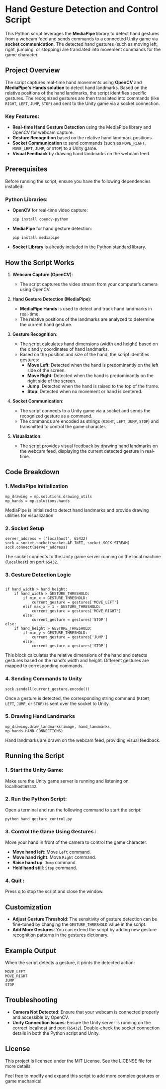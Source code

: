 # Hand Gesture Detection and Control Script

This Python script leverages the **MediaPipe** library to detect hand gestures from a webcam feed and sends commands to a connected Unity game via **socket communication**. The detected hand gestures (such as moving left, right, jumping, or stopping) are translated into movement commands for the game character.

## Project Overview

The script captures real-time hand movements using **OpenCV** and **MediaPipe's Hands solution** to detect hand landmarks. Based on the relative positions of the hand landmarks, the script identifies specific gestures. The recognized gestures are then translated into commands (like `RIGHT`, `LEFT`, `JUMP`, `STOP`) and sent to the Unity game via a socket connection.

### Key Features:
- **Real-time Hand Gesture Detection** using the MediaPipe library and OpenCV for webcam capture.
- **Gesture Recognition** based on the relative hand landmark positions.
- **Socket Communication** to send commands (such as `MOVE_RIGHT`, `MOVE_LEFT`, `JUMP`, or `STOP`) to a Unity game.
- **Visual Feedback** by drawing hand landmarks on the webcam feed.

## Prerequisites

Before running the script, ensure you have the following dependencies installed:

### Python Libraries:
- **OpenCV** for real-time video capture:
    ```
    pip install opencv-python
    ```

- **MediaPipe** for hand gesture detection:
    ```
    pip install mediapipe
    ```

- **Socket Library** is already included in the Python standard library.

## How the Script Works

1. **Webcam Capture (OpenCV)**:
    - The script captures the video stream from your computer’s camera using OpenCV.

2. **Hand Gesture Detection (MediaPipe)**:
    - **MediaPipe Hands** is used to detect and track hand landmarks in real-time.
    - The relative positions of the landmarks are analyzed to determine the current hand gesture.

3. **Gesture Recognition**:
    - The script calculates hand dimensions (width and height) based on the x and y coordinates of hand landmarks.
    - Based on the position and size of the hand, the script identifies gestures:
        - **Move Left**: Detected when the hand is predominantly on the left side of the screen.
        - **Move Right**: Detected when the hand is predominantly on the right side of the screen.
        - **Jump**: Detected when the hand is raised to the top of the frame.
        - **Stop**: Detected when no movement or hand is centered.

4. **Socket Communication**:
    - The script connects to a Unity game via a socket and sends the recognized gesture as a command.
    - The commands are encoded as strings (`RIGHT`, `LEFT`, `JUMP`, `STOP`) and transmitted to control the game character.

5. **Visualization**:
    - The script provides visual feedback by drawing hand landmarks on the webcam feed, displaying the current detected gesture in real-time.

## Code Breakdown

### 1. **MediaPipe Initialization**
```
mp_drawing = mp.solutions.drawing_utils
mp_hands = mp.solutions.hands
```

MediaPipe is initialized to detect hand landmarks and provide drawing utilities for visualization.
### 2. **Socket Setup**

```
server_address = ('localhost', 65432)
sock = socket.socket(socket.AF_INET, socket.SOCK_STREAM)
sock.connect(server_address)
```

The socket connects to the Unity game server running on the local machine (`localhost`) on port `65432`.

### 3. **Gesture Detection Logic**

```

if hand_width > hand_height:
    if hand_width > GESTURE_THRESHOLD:
        if min_x < GESTURE_THRESHOLD:
            current_gesture = gestures['MOVE_LEFT']
        elif max_x > 1 - GESTURE_THRESHOLD:
            current_gesture = gestures['MOVE_RIGHT']
        else:
            current_gesture = gestures['STOP']
else:
    if hand_height > GESTURE_THRESHOLD:
        if min_y < GESTURE_THRESHOLD:
            current_gesture = gestures['JUMP']
        else:
            current_gesture = gestures['STOP']

```

This block calculates the relative dimensions of the hand and detects gestures based on the hand's width and height. Different gestures are mapped to corresponding commands.

### 4. **Sending Commands to Unity**

```
sock.sendall(current_gesture.encode())
```

Once a gesture is detected, the corresponding string command (`RIGHT`, `LEFT`, `JUMP`, or `STOP`) is sent over the socket to Unity.

### 5. **Drawing Hand Landmarks**

```
mp_drawing.draw_landmarks(image, hand_landmarks, mp_hands.HAND_CONNECTIONS)
```

Hand landmarks are drawn on the webcam feed, providing visual feedback.

## Running the Script

 ### 1. **Start the Unity Game**:
Make sure the Unity game server is running and listening on localhost:`65432`.

 ###  2. **Run the Python Script**:
Open a terminal and run the following command to start the script:
 ```
 python hand_gesture_control.py
 ```

 ### 3.  **Control the Game Using Gestures** :
Move your hand in front of the camera to control the game character:
  - **Move hand left**: Move `Left` command.
  - **Move hand right**: Move `Right` command.
  - **Raise hand up**: `Jump` command.
  - **Hold hand still**: `Stop` command.

 ### 4.  **Quit** :
Press q to stop the script and close the window.

## Customization

-  **Adjust Gesture Threshold**: The sensitivity of gesture detection can be fine-tuned by changing the `GESTURE_THRESHOLD` value in the script.
- **Add More Gestures**: You can extend the script by adding new gesture recognition patterns in the gestures dictionary.

## Example Output

When the script detects a gesture, it prints the detected action:
```
MOVE_LEFT
MOVE_RIGHT
JUMP
STOP
```

## Troubleshooting

- **Camera Not Detected**: Ensure that your webcam is connected properly and accessible by OpenCV.
- **Unity Connection Issues**: Ensure the Unity server is running on the correct localhost and port (`65432`). Double-check the socket connection details in both the Python script and Unity.

## License

This project is licensed under the MIT License. See the LICENSE file for more details.

Feel free to modify and expand this script to add more complex gestures or game mechanics!
